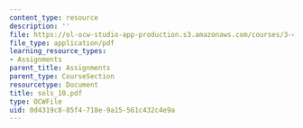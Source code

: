 ```yaml
---
content_type: resource
description: ''
file: https://ol-ocw-studio-app-production.s3.amazonaws.com/courses/3-45-magnetic-materials-spring-2004/0d4319c885f4718e9a15561c432c4e9a_sols_10.pdf
file_type: application/pdf
learning_resource_types:
- Assignments
parent_title: Assignments
parent_type: CourseSection
resourcetype: Document
title: sols_10.pdf
type: OCWFile
uid: 0d4319c8-85f4-718e-9a15-561c432c4e9a
---
```

